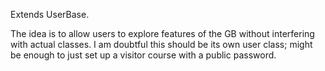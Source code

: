 Extends UserBase.

The idea is to allow users to explore features of the GB without interfering with actual classes. I am doubtful this should be its own user class; might be enough to just set up a visitor course with a public password.